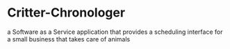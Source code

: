 # Critter-Chronologer
a Software as a Service application that provides a scheduling interface for a small business that takes care of animals
